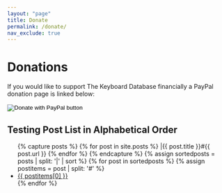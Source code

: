 ```yaml
---
layout: "page"
title: Donate
permalink: /donate/
nav_exclude: true
---
```


# Donations

If you would like to support The Keyboard Database financially a PayPal donation page is linked below:

<form action="https://www.paypal.com/donate" method="post" target="_top">
<input type="hidden" name="business" value="UY3V9KBXKATN4" />
<input type="hidden" name="no_recurring" value="1" />
<input type="hidden" name="item_name" value="Thank you for supporting the Keyboard Catalogue" />
<input type="hidden" name="currency_code" value="USD" />
<input type="image" src="https://www.paypalobjects.com/en_US/i/btn/btn_donate_LG.gif" border="0" name="submit" title="PayPal - The safer, easier way to pay online!" alt="Donate with PayPal button" />
<img alt="" border="0" src="https://www.paypal.com/en_US/i/scr/pixel.gif" width="1" height="1" />
</form>

## Testing Post List in Alphabetical Order

<ul>
{% capture posts %}
  {% for post in site.posts %}
    |{{ post.title }}#{{ post.url }}
  {% endfor %}
{% endcapture %}
{% assign sortedposts = posts | split: '|' | sort %}
{% for post in sortedposts %}
    {% assign postitems = post | split: '#' %}
    <li><a href={{ postitems[1] }}">{{ postitems[0] }}</a><br></li>
{% endfor %}
</ul>
